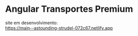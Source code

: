 # Angular Transportes Premium
site em desenvolvimento: 
<br>
https://main--astounding-strudel-072c67.netlify.app

